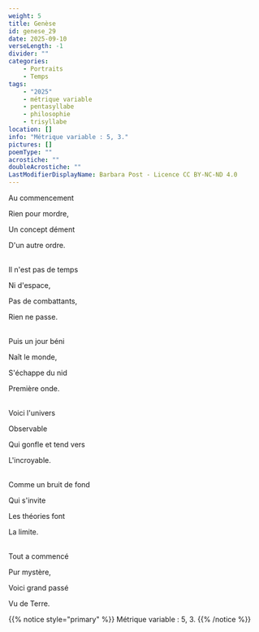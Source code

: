 ```yaml
---
weight: 5
title: Genèse
id: genese_29
date: 2025-09-10
verseLength: -1
divider: ""
categories:
    - Portraits
    - Temps
tags:
    - "2025"
    - métrique variable
    - pentasyllabe
    - philosophie
    - trisyllabe
location: []
info: "Métrique variable : 5, 3."
pictures: []
poemType: ""
acrostiche: ""
doubleAcrostiche: ""
LastModifierDisplayName: Barbara Post - Licence CC BY-NC-ND 4.0
---
```

Au commencement

Rien pour mordre,

Un concept dément

D'un autre ordre.

 \
Il n'est pas de temps

Ni d'espace,

Pas de combattants,

Rien ne passe.

 \
Puis un jour béni

Naît le monde,

S'échappe du nid

Première onde.

 \
Voici l'univers

Observable

Qui gonfle et tend vers

L'incroyable.

 \
Comme un bruit de fond

Qui s'invite

Les théories font

La limite.

 \
Tout a commencé

Pur mystère,

Voici grand passé

Vu de Terre.

{{% notice style="primary" %}}
Métrique variable : 5, 3.
{{% /notice %}}